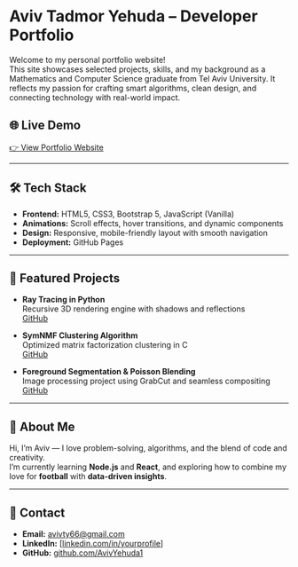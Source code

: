 # Aviv Tadmor Yehuda – Developer Portfolio

Welcome to my personal portfolio website!  
This site showcases selected projects, skills, and my background as a Mathematics and Computer Science graduate from Tel Aviv University. It reflects my passion for crafting smart algorithms, clean design, and connecting technology with real-world impact.

## 🌐 Live Demo
[👉 View Portfolio Website](https://your-portfolio-link.com)

---

## 🛠️ Tech Stack

- **Frontend:** HTML5, CSS3, Bootstrap 5, JavaScript (Vanilla)
- **Animations:** Scroll effects, hover transitions, and dynamic components
- **Design:** Responsive, mobile-friendly layout with smooth navigation
- **Deployment:** GitHub Pages

---

## 📁 Featured Projects

- **Ray Tracing in Python**  
  Recursive 3D rendering engine with shadows and reflections  
  [GitHub](https://github.com/AvivYehuda1/Ray-Tracing)

- **SymNMF Clustering Algorithm**  
  Optimized matrix factorization clustering in C  
  [GitHub](https://github.com/AvivYehuda1/SymNMF-clustering-algorithm-Software-Project)

- **Foreground Segmentation & Poisson Blending**  
  Image processing project using GrabCut and seamless compositing  
  [GitHub](https://github.com/AvivYehuda1)

---

## 📌 About Me

Hi, I’m Aviv — I love problem-solving, algorithms, and the blend of code and creativity.  
I’m currently learning **Node.js** and **React**, and exploring how to combine my love for **football** with **data-driven insights**.

---

## 📩 Contact

- **Email:** avivty66@gmail.com  
- **LinkedIn:** [[linkedin.com/in/yourprofile](https://www.linkedin.com/in/avivyehuda/)] 
- **GitHub:** [github.com/AvivYehuda1](https://github.com/AvivYehuda1)
